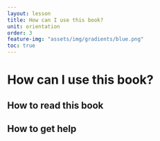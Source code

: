 ```yaml
---
layout: lesson
title: How can I use this book?
unit: orientation
order: 3
feature-img: "assets/img/gradients/blue.png"
toc: true
---
```


# How can I use this book?

## How to read this book

## How to get help

